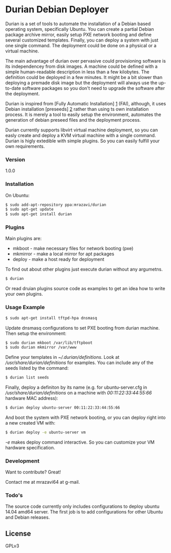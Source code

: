 # Durian Debian Deployer

Durian is a set of tools to automate the installation of a Debian based operating system, specifically Ubuntu. You can create a partial Debian package archive mirror, easily setup PXE network booting and define several customized templates. Finally, you can deploy a system with just one single command. The deployment could be done on a physical or a virtual machine.

The main advantage of durian over pervasive could provisioning software is its independencey from disk images. A machine could be defined with a simple human-readable description in less than a few kilobytes. The definition could be deployed in a few minutes. It might be a bit slower than deploying a premade disk image but the deployment will always use the up-to-date software packages so you don't need to upgrade the software after the deployment.

Durian is inspired from [Fully Automatic Installation] [1] (FAI), although, it uses Debian installation [preseeds] [2] rather than using ts own installation process. It is merely a tool to easily setup the environment, automates the generation of debian preseed files and the deployment process.

Durian currently supports libvirt virtual machine deployment, so you can easly create and deploy a KVM virtual machine with a single command. Durian is higly extedible with simple plugins. So you can easily fulfill your own requirements.

### Version
1.0.0

### Installation

On Ubuntu:

```sh
$ sudo add-apt-repository ppa:mrazavi/durian
$ sudo apt-get update
$ sudo apt-get install durian
```

### Plugins

Main plugins are:

* mkboot - make necessary files for network booting (pxe)
* mkmirror - make a local mirror for apt packages
* deploy - make a host ready for deployment

To find out about other plugins just execute durian without any argumetns.

```sh
$ durian
```

Or read druian plugins source code as examples to get an idea how to write your own plugins.

### Usage Example

```sh
$ sudo apt-get install tftpd-hpa dnsmasq
```
Update dnsmasq configurations to set PXE booting from durian machine.
Then setup the environment:
```sh
$ sudo durian mkboot /var/lib/tftpboot
$ sudo durian mkmirror /var/www
```
Define your templates in *~/.durian/definitions*. Look at */usr/share/durian/definitions* for examples. You can include any of the seeds listed by the command:
```sh
$ durian list seeds
```
Finally, deploy a definiton by its name (e.g. for ubuntu-server.cfg in */usr/share/durian/definitions* on a machine with *00:11:22:33:44:55:66* hardware MAC address):
```sh
$ durian deploy ubuntu-server 00:11:22:33:44:55:66
```
And boot the system with PXE network booting, or you can deploy right into a new created VM with:
```sh
$ durian deploy -e ubuntu-server vm
```
*-e* makes deploy command interactive. So you can customize your VM hardware specification.

### Development

Want to contribute? Great!

Contact me at mrazavi64 at g-mail.

### Todo's

The source code currently only includes configurations to deploy ubuntu 14.04 amd64 server. The first job is to add configurations for other Ubuntu and Debian releases.

License
----

GPLv3


[1]:http://fai-project.org/
[2]:https://wiki.debian.org/DebianInstaller/Preseed